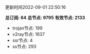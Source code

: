 更新时间2022-09-01 22:50:16

**总订阅: 64**
**总节点: 9795**
**有效节点: 2133**
- trojan节点: 199
- v2ray节点: 1637
- ssr节点: 4
- ss节点: 293
